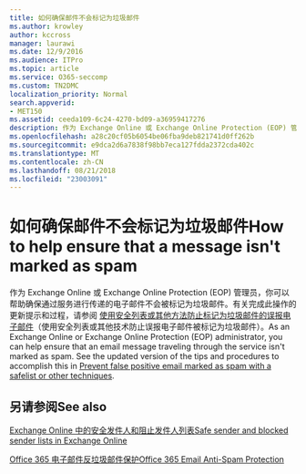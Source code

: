 ```yaml
---
title: 如何确保邮件不会标记为垃圾邮件
ms.author: krowley
author: kccross
manager: laurawi
ms.date: 12/9/2016
ms.audience: ITPro
ms.topic: article
ms.service: O365-seccomp
ms.custom: TN2DMC
localization_priority: Normal
search.appverid:
- MET150
ms.assetid: ceeda109-6c24-4270-bd09-a36959417276
description: 作为 Exchange Online 或 Exchange Online Protection (EOP) 管理员，你可以帮助确保通过服务进行传递的电子邮件不会被标记为垃圾邮件。有关完成此操作的更新提示和过程，请参阅 使用安全列表或其他方法防止标记为垃圾邮件的误报电子邮件（使用安全列表或其他技术防止误报电子邮件被标记为垃圾邮件）。
ms.openlocfilehash: a28c20cf05b6054be06fba9deb821741d0ff262b
ms.sourcegitcommit: e9dca2d6a7838f98bb7eca127fdda2372cda402c
ms.translationtype: MT
ms.contentlocale: zh-CN
ms.lasthandoff: 08/21/2018
ms.locfileid: "23003091"
---
```

# <a name="how-to-help-ensure-that-a-message-isnt-marked-as-spam"></a><span data-ttu-id="69236-104">如何确保邮件不会标记为垃圾邮件</span><span class="sxs-lookup"><span data-stu-id="69236-104">How to help ensure that a message isn't marked as spam</span></span>

<span data-ttu-id="69236-p102">作为 Exchange Online 或 Exchange Online Protection (EOP) 管理员，你可以帮助确保通过服务进行传递的电子邮件不会被标记为垃圾邮件。有关完成此操作的更新提示和过程，请参阅 [使用安全列表或其他方法防止标记为垃圾邮件的误报电子邮件](https://go.microsoft.com/fwlink/p/?LinkID=534224)（使用安全列表或其他技术防止误报电子邮件被标记为垃圾邮件）。</span><span class="sxs-lookup"><span data-stu-id="69236-p102">As an Exchange Online or Exchange Online Protection (EOP) administrator, you can help ensure that an email message traveling through the service isn't marked as spam. See the updated version of the tips and procedures to accomplish this in [Prevent false positive email marked as spam with a safelist or other techniques](https://go.microsoft.com/fwlink/p/?LinkID=534224).</span></span> 
  
## <a name="see-also"></a><span data-ttu-id="69236-107">另请参阅</span><span class="sxs-lookup"><span data-stu-id="69236-107">See also</span></span>

[<span data-ttu-id="69236-108">Exchange Online 中的安全发件人和阻止发件人列表</span><span class="sxs-lookup"><span data-stu-id="69236-108">Safe sender and blocked sender lists in Exchange Online</span></span>](safe-sender-and-blocked-sender-lists-faq.md)

[<span data-ttu-id="69236-109">Office 365 电子邮件反垃圾邮件保护</span><span class="sxs-lookup"><span data-stu-id="69236-109">Office 365 Email Anti-Spam Protection</span></span>](https://support.office.com/article/Office-365-Email-Anti-Spam-Protection-6a601501-a6a8-4559-b2e7-56b59c96a586)

